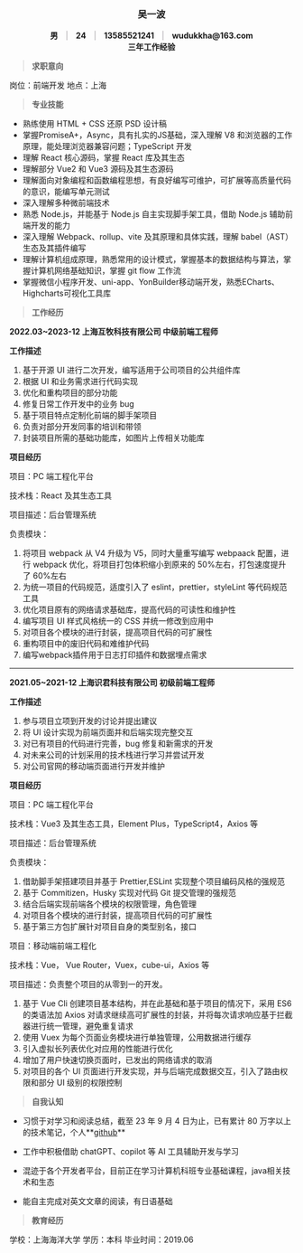 <div style="text-align:center;font-weight:700">
    <h3>吴一波</h2>
    <div>
        男 <span style="padding:0px 10px;font-weight:700;color:#cbc9cc"> | </span> 24 <span style="padding:0px 10px;font-weight:700;color:#cbc9cc"> | </span> 13585521241 <span style="padding:0px 10px;font-weight:700;color:#cbc9cc"> | </span> wudukkha@163.com 
    </div>
    <div>
    三年工作经验
    </div>
</div>


> **求职意向**

岗位：前端开发       地点：上海



> **专业技能**

- 熟练使用 HTML + CSS 还原 PSD 设计稿
- 掌握PromiseA+，Async，具有扎实的JS基础，深入理解 V8 和浏览器的工作原理，能处理浏览器兼容问题；TypeScript 开发
- 理解 React 核心源码，掌握 React 库及其生态
- 理解部分 Vue2 和 Vue3 源码及其生态源码
- 理解面向对象编程和函数编程思想，有良好编写可维护，可扩展等高质量代码的意识，能编写单元测试
- 深入理解多种微前端技术
- 熟悉 Node.js，并能基于 Node.js 自主实现脚手架工具，借助 Node.js 辅助前端开发的能力
- 深入理解 Webpack、rollup、vite 及其原理和具体实践，理解 babel（AST）生态及其插件编写
- 理解计算机组成原理，熟悉常用的设计模式，掌握基本的数据结构与算法，掌握计算机网络基础知识，掌握 git flow 工作流
- 掌握微信小程序开发、uni-app、YonBuilder移动端开发，熟悉ECharts、Highcharts可视化工具库



> **工作经历**

**2022.03~2023-12 上海互牧科技有限公司 中级前端工程师**

**工作描述**

1. 基于开源 UI 进行二次开发，编写适用于公司项目的公共组件库
2. 根据 UI 和业务需求进行代码实现
3. 优化和重构项目的部分功能
4. 修复日常工作开发中的业务 bug
5. 基于项目特点定制化前端的脚手架项目
6. 负责对部分开发同事的培训和带领
7. 封装项目所需的基础功能库，如图片上传相关功能库



**项目经历**

项目：PC 端工程化平台

技术栈：React 及其生态工具

项目描述：后台管理系统

负责模块：

1. 将项目 webpack 从 V4 升级为 V5，同时大量重写编写 webpaack 配置，进行 webpack 优化，将项目打包体积缩小到原来的 50%左右，打包速度提升了 60%左右
1. 为统一项目的代码规范，适度引入了 eslint，prettier，styleLint 等代码规范工具
1. 优化项目原有的网络请求基础库，提高代码的可读性和维护性
1. 编写项目 UI 样式风格统一的 CSS 并统一修改到应用中
1. 对项目各个模块的进行封装，提高项目代码的可扩展性
1. 重构项目中的废旧代码和难维护代码
1. 编写webpack插件用于日志打印插件和数据埋点需求



---

**2021.05~2021-12 上海识君科技有限公司 初级前端工程师**

**工作描述**

1. 参与项目立项到开发的讨论并提出建议
2. 将 UI 设计实现为前端页面并和后端实现完整交互
3. 对已有项目的代码进行完善，bug 修复和新需求的开发
4. 对未来公司的计划采用的技术栈进行学习并尝试开发
5. 对公司官网的移动端页面进行开发并维护

**项目经历**

项目：PC 端工程化平台

技术栈：Vue3 及其生态工具，Element Plus，TypeScript4，Axios 等

项目描述：后台管理系统

负责模块：

1. 借助脚手架搭建项目并基于 Prettier,ESLint 实现整个项目编码风格的强规范
2. 基于 Commitizen，Husky 实现对代码 Git 提交管理的强规范
3. 结合后端实现前端各个模块的权限管理，角色管理
4. 对项目各个模块的进行封装，提高项目代码的可扩展性
5. 基于第三方包扩展针对项目自身的类型别名，接口

项目：移动端前端工程化

技术栈：Vue， Vue Router，Vuex，cube-ui，Axios 等

项目描述：负责整个项目的从零到一的开发。

1. 基于 Vue Cli 创建项目基本结构，并在此基础和基于项目的情况下，采用 ES6 的类语法加 Axios 对请求继续高可扩展性的封装，并将每次请求响应基于拦截器进行统一管理，避免重复请求
2. 使用 Vuex 为每个页面业务模块进行单独管理，公用数据进行缓存
3. 引入虚拟长列表优化对应用的性能进行优化
4. 增加了用户快速切换页面时，已发出的网络请求的取消
5. 对项目的各个 UI 页面进行开发实现，并与后端完成数据交互，引入了路由权限和部分 UI 级别的权限控制



> **自我认知**

- 习惯于对学习和阅读总结，截至 23 年 9 月 4 日为止，已有累计 80 万字以上的技术笔记，个人**[github](https://github.com/dukkhaybw)**

- 工作中积极借助 chatGPT、copilot 等 AI 工具辅助开发与学习

- 混迹于各个开发者平台，目前正在学习计算机科班专业基础课程，java相关技术和生态

- 能自主完成对英文文章的阅读，有日语基础

  

> **教育经历**

学校：上海海洋大学         学历：本科            毕业时间：2019.06
